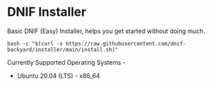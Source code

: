 # DNIF Installer
Basic DNIF (Easy) Installer, helps you get started without doing much.

`bash -c "$(curl -s https://raw.githubusercontent.com/dnif-backyard/installer/main/install.sh)"`

Currently Supported Operating Systems -
- Ubuntu 20.04 (LTS) - x86_64
